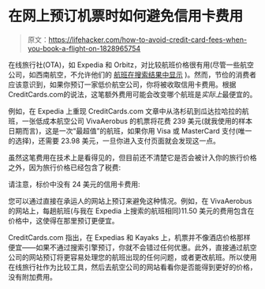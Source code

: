 # 在网上预订机票时如何避免信用卡费用

> 原文：<https://lifehacker.com/how-to-avoid-credit-card-fees-when-you-book-a-flight-on-1828965754>

在线旅行社(OTA)，如 Expedia 和 Orbitz，对比较航班价格很有用(尽管一些航空公司，如西南航空，不允许他们的 [航班在搜索结果中显示](https://twocents.lifehacker.com/cancel-a-flight-for-free-with-the-24-hour-rule-1828627155) )。然而，节俭的消费者应该意识到，如果你预订一家低价航空公司，你将被收取信用卡费用。根据 CreditCards.com的说法，这笔额外费用可能会改变哪个航班是*实际上*最便宜的。



例如，在 Expedia 上重现 CreditCards.com 文章中从洛杉矶到瓜达拉哈拉的航班，一张低成本航空公司 VivaAerobus 的机票将花费 239 美元(就我使用的样本日期而言)，这是一次“最超值”的航班，如果你用 Visa 或 MasterCard 支付(唯一的选择)，还需要 23.98 美元，一旦你进入支付页面就会发现这一点。

虽然这笔费用在技术上是看得见的，但目前还不清楚它是否会被计入你的旅行价格之外，因为旅行价格已经包含了税费:

请注意，标价中没有 24 美元的信用卡费用:

您可以通过直接在承运人的网站上预订来避免这种情况。例如，在 VivaAerobus 的网站上，每趟航班(与我在 Expedia 上搜索的航班相同)11.50 美元的费用包含在价格中，这使得在那里预订更便宜。

CreditCards.com 指出，在 Expedias 和 Kayaks 上，机票并不像酒店价格那样便宜——如果不通过搜索引擎预订，你就不会错过任何优惠。此外，直接通过航空公司的网站预订将更容易处理您的航班出现的任何问题，或者更改航班。所以使用在线旅行社作为比较工具，然后去航空公司的网站看看你是否能得到更好的价格，没有附加费用。